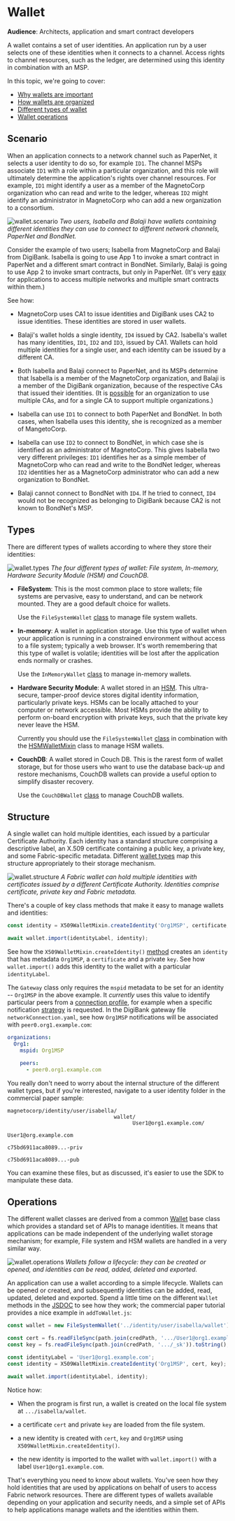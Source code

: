 # Wallet

**Audience**: Architects, application and smart contract developers

A wallet contains a set of user identities. An application run by a user selects
one of these identities when it connects to a channel. Access rights to channel
resources, such as the ledger, are determined using this identity in combination
with an MSP.

In this topic, we're going to cover:

* [Why wallets are important](#scenario)
* [How wallets are organized](#structure)
* [Different types of wallet](#types)
* [Wallet operations](#operations)

## Scenario

When an application connects to a network channel such as PaperNet, it selects a
user identity to do so, for example `ID1`. The channel MSPs associate `ID1` with
a role within a particular organization, and this role will ultimately determine
the application's rights over channel resources. For example, `ID1` might
identify a user as a member of the MagnetoCorp organization who can read and
write to the ledger, whereas `ID2` might identify an administrator in
MagnetoCorp who can add a new organization to a consortium.

![wallet.scenario](./develop.diagram.10.png) *Two users, Isabella and Balaji
have wallets containing different identities they can use to connect to
different network channels, PaperNet and BondNet.*

Consider the example of two users; Isabella from MagnetoCorp and Balaji from
DigiBank.  Isabella is going to use App 1 to invoke a smart contract in PaperNet
and a different smart contract in BondNet.  Similarly, Balaji is going to use
App 2 to invoke smart contracts, but only in PaperNet. (It's very
[easy](./application.html#construct-request) for applications to access multiple
networks and multiple smart contracts within them.)

See how:

* MagnetoCorp uses CA1 to issue identities and DigiBank uses CA2 to issue
  identities. These identities are stored in user wallets.

* Balaji's wallet holds a single identity, `ID4` issued by CA2. Isabella's
  wallet has many identities, `ID1`, `ID2` and `ID3`, issued by CA1. Wallets
  can hold multiple identities for a single user, and each identity can be
  issued by a different CA.

* Both Isabella and Balaji connect to PaperNet, and its MSPs determine that
  Isabella is a member of the MagnetoCorp organization, and Balaji is a member
  of the DigiBank organization, because of the respective CAs that issued their
  identities. (It is
  [possible](../membership/membership.html#mapping-msps-to-organizations) for an
  organization to use multiple CAs, and for a single CA to support multiple
  organizations.)

* Isabella can use `ID1` to connect to both PaperNet and BondNet. In both cases,
  when Isabella uses this identity, she is recognized as a member of
  MangetoCorp.

* Isabella can use `ID2` to connect to BondNet, in which case she is identified
  as an administrator of MagnetoCorp. This gives Isabella two very different
  privileges: `ID1` identifies her as a simple member of MagnetoCorp who can
  read and write to the BondNet ledger, whereas `ID2` identities her as a
  MagnetoCorp administrator who can add a new organization to BondNet.

* Balaji cannot connect to BondNet with `ID4`. If he tried to connect, `ID4`
  would not be recognized as belonging to DigiBank because CA2 is not known to
  BondNet's MSP.

## Types

There are different types of wallets according to where they store their
identities:

![wallet.types](./develop.diagram.12.png) *The four different types of wallet:
File  system, In-memory, Hardware Security Module (HSM) and CouchDB.*

* **FileSystem**: This is the most common place to store wallets; file systems
  are pervasive, easy to understand, and can be network mounted. They are a good
  default choice for wallets.

  Use the `FileSystemWallet`
  [class](https://fabric-sdk-node.github.io/master/module-fabric-network.FileSystemWallet.html)
  to manage file system wallets.


* **In-memory**: A wallet in application storage. Use this type of wallet when
  your application is running in a constrained environment without access to a
  file system; typically a web browser. It's worth remembering that this type of
  wallet is volatile; identities will be lost after the application ends
  normally or crashes.

  Use the `InMemoryWallet`
  [class](https://fabric-sdk-node.github.io/master/module-fabric-network.InMemoryWallet.html)
  to manage in-memory wallets.


* **Hardware Security Module**: A wallet stored in an
  [HSM](https://en.wikipedia.org/wiki/Hardware_security_module). This
  ultra-secure, tamper-proof device stores digital identity information,
  particularly private keys. HSMs can be locally attached to your computer or
  network accessible. Most HSMs provide the ability to perform on-board
  encryption with private keys, such that the private key never leave the HSM.

  Currently you should use the `FileSystemWallet`
  [class](https://fabric-sdk-node.github.io/master/module-fabric-network.FileSystemWallet.html)
  in combination with the
  [HSMWalletMixin](https://fabric-sdk-node.github.io/master/module-fabric-network.HSMWalletMixin.html)
  class to manage HSM wallets.


* **CouchDB**: A wallet stored in Couch DB. This is the rarest form of wallet
  storage, but for those users who want to use the database back-up and restore
  mechanisms, CouchDB wallets can provide a useful option to simplify disaster
  recovery.

  Use the `CouchDBWallet`
  [class](https://fabric-sdk-node.github.io/master/module-fabric-network.CouchDBWallet.html)
  to manage CouchDB wallets.

## Structure

A single wallet can hold multiple identities, each issued by a particular
Certificate Authority. Each identity has a standard structure comprising a
descriptive label, an X.509 certificate containing a public key, a private key,
and some Fabric-specific metadata. Different [wallet types](#types) map this
structure appropriately to their storage mechanism.

![wallet.structure](./develop.diagram.11.png) *A Fabric wallet can hold multiple
identities with certificates issued by a different Certificate Authority.
Identities comprise certificate, private key and Fabric metadata.*

There's a couple of key class methods that make it easy to manage wallets and
identities:

```JavaScript
const identity = X509WalletMixin.createIdentity('Org1MSP', certificate, key);

await wallet.import(identityLabel, identity);
```

 See how the `X509WalletMixin.createIdentity()`
[method](https://fabric-sdk-node.github.io/master/module-fabric-network.X509WalletMixin.html)
creates an `identity` that has metadata `Org1MSP`, a `certificate` and a private
`key`. See how `wallet.import()` adds this identity to the wallet with a
particular `identityLabel`.

The `Gateway` class only requires the `mspid` metadata to be set for an identity
-- `Org1MSP` in the above example. It *currently* uses this value to identify
particular peers from a [connection profile](./connectionprofile.html), for
example when a specific notification [strategy](./connectionoptions.html) is
requested. In the DigiBank gateway file `networkConnection.yaml`, see how
`Org1MSP` notifications will be associated with `peer0.org1.example.com`:

```yaml
organizations:
  Org1:
    mspid: Org1MSP

    peers:
      - peer0.org1.example.com
```

You really don't need to worry about the internal structure of the different
wallet types, but if you're interested, navigate to a user identity folder in
the commercial paper sample:

```
magnetocorp/identity/user/isabella/
                                  wallet/
                                        User1@org1.example.com/
                                                              User1@org.example.com
                                                              c75bd6911aca8089...-priv
                                                              c75bd6911aca8089...-pub
```

You can examine these files, but as discussed, it's easier to use the SDK to
manipulate these data.

## Operations

The different wallet classes are derived from a common
[Wallet](https://fabric-sdk-node.github.io/master/module-fabric-network.Wallet.html)
base class which provides a standard set of APIs to manage identities. It means
that applications can be made independent of the underlying wallet storage
mechanism; for example, File system and HSM wallets are handled in a very
similar way.

![wallet.operations](./develop.diagram.13.png) *Wallets follow a
lifecycle: they can be created or opened, and identities can be read, added,
deleted and exported.*

An application can use a wallet according to a simple lifecycle. Wallets can be
opened or created, and subsequently identities can be added, read, updated,
deleted and exported. Spend a little time on the different `Wallet` methods in
the
[JSDOC](https://fabric-sdk-node.github.io/master/module-fabric-network.Wallet.html)
to see how they work; the commercial paper tutorial provides a nice example in
`addToWallet.js`:

```JavaScript
const wallet = new FileSystemWallet('../identity/user/isabella/wallet');

const cert = fs.readFileSync(path.join(credPath, '.../User1@org1.example.com-cert.pem')).toString();
const key = fs.readFileSync(path.join(credPath, '.../_sk')).toString();

const identityLabel = 'User1@org1.example.com';
const identity = X509WalletMixin.createIdentity('Org1MSP', cert, key);

await wallet.import(identityLabel, identity);
```

Notice how:

* When the program is first run, a wallet is created on the local file system at
  `.../isabella/wallet`.

* a certificate `cert` and private `key` are loaded from the file system.

* a new identity is created with `cert`, `key` and `Org1MSP` using
  `X509WalletMixin.createIdentity()`.

* the new identity is imported to the wallet with `wallet.import()` with a label
  `User1@org1.example.com`.

That's everything you need to know about wallets. You've seen how they hold
identities that are used by applications on behalf of users to access Fabric
network resources. There are different types of wallets available depending on
your application and security needs, and a simple set of APIs to help
applications manage wallets and the identities within them.

<!--- Licensed under Creative Commons Attribution 4.0 International License
https://creativecommons.org/licenses/by/4.0/ -->
